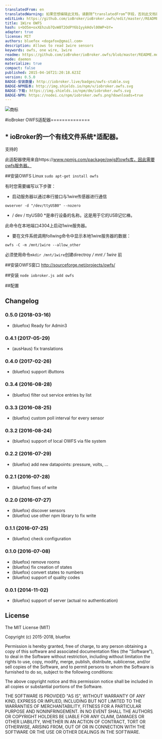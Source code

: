 ```yaml
---
translatedFrom: en
translatedWarning: 如果您想编辑此文档，请删除“translatedFrom”字段，否则此文档将再次自动翻译
editLink: https://github.com/ioBroker/ioBroker.owfs/edit/master//README.md
title: 1Wire OWFS
hash: s+bO5m+oxXEhzub7QvW8T2OdPY6b1yykHdvl00WP+bY=
adapter: true
license: MIT
authors: bluefox <dogafox@gmail.com>
description: Allows to read 1wire sensors
keywords: owfs, one wire, 1wire
readme: https://github.com/ioBroker/ioBroker.owfs/blob/master/README.md
mode: daemon
materialize: true
compact: false
published: 2015-04-16T21:20:18.623Z
version: 0.5.0
BADGE-安装数量: http://iobroker.live/badges/owfs-stable.svg
BADGE-NPM版本: http://img.shields.io/npm/v/iobroker.owfs.svg
BADGE-下载: https://img.shields.io/npm/dm/iobroker.owfs.svg
BADGE-NPM: https://nodei.co/npm/iobroker.owfs.png?downloads=true
---
```

![商标](zh-cn/adapterref/iobroker.owfs/../../../en/adapterref/iobroker.owfs/admin/owfs.png)


#ioBroker OWFS适配器==============
## * ioBroker的一个有线文件系统*适配器。
支持的

此适配器使用来自https://www.npmjs.com/package/owjs的owfs库，因此需要owfs服务器。

##安装OWFS Linux
```sudo apt-get install owfs```

有时您需要编写以下步骤：

 - 启动服务器以通过串行接口与1wire传感器进行通信

```
owserver -d "/dev/ttyUSB0" --nozero
```

* / dev / ttyUSB0 *是串行设备的名称。这是用于它的USB记忆棒。

此命令在本地端口4304上启动1wire服务器。

 - 要在文件系统调用follwing命令中显示本地1wire服务器的数据：

```
owfs -C -m /mnt/1wire --allow_other
```

必须使用命令`mkdir /mnt/1wire`创建directroy */ mnt / 1wire* 前

##安装OWFS窗口
http://sourceforge.net/projects/owfs/

##安装
```node iobroker.js add owfs```

##配置

## Changelog
### 0.5.0 (2018-03-16)
* (bluefox) Ready for Admin3

### 0.4.1 (2017-05-29)
* (ausHaus) fix translations

### 0.4.0 (2017-02-26)
* (bluefox) support iButtons

### 0.3.4 (2016-08-28)
* (bluefox) filter out service entries by list

### 0.3.3 (2016-08-25)
* (bluefox) custom poll interval for every sensor

### 0.3.2 (2016-08-24)
* (bluefox) support of local OWFS via file system

### 0.2.2 (2016-07-29)
* (bluefox) add new datapoints: pressure, volts, ...

### 0.2.1 (2016-07-28)
* (bluefox) fixes of write

### 0.2.0 (2016-07-27)
* (bluefox) discover sensors
* (bluefox) use other npm library to fix write

### 0.1.1 (2016-07-25)
* (bluefox) check configuration

### 0.1.0 (2016-07-08)
* (bluefox) remove rooms
* (bluefox) fix creation of states
* (bluefox) convert states to numbers
* (bluefox) support of quality codes

### 0.0.1 (2014-11-02)
* (bluefox) support of server (actual no authentication)

## License

The MIT License (MIT)

Copyright (c) 2015-2018, bluefox

Permission is hereby granted, free of charge, to any person obtaining a copy
of this software and associated documentation files (the "Software"), to deal
in the Software without restriction, including without limitation the rights
to use, copy, modify, merge, publish, distribute, sublicense, and/or sell
copies of the Software, and to permit persons to whom the Software is
furnished to do so, subject to the following conditions:

The above copyright notice and this permission notice shall be included in
all copies or substantial portions of the Software.

THE SOFTWARE IS PROVIDED "AS IS", WITHOUT WARRANTY OF ANY KIND, EXPRESS OR
IMPLIED, INCLUDING BUT NOT LIMITED TO THE WARRANTIES OF MERCHANTABILITY,
FITNESS FOR A PARTICULAR PURPOSE AND NONINFRINGEMENT. IN NO EVENT SHALL THE
AUTHORS OR COPYRIGHT HOLDERS BE LIABLE FOR ANY CLAIM, DAMAGES OR OTHER
LIABILITY, WHETHER IN AN ACTION OF CONTRACT, TORT OR OTHERWISE, ARISING FROM,
OUT OF OR IN CONNECTION WITH THE SOFTWARE OR THE USE OR OTHER DEALINGS IN
THE SOFTWARE.